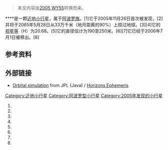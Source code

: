 > 本文内容由[2005 WY55](https://zh.wikipedia.org/wiki/2005_WY55)转换而来。


****是一颗[近地小行星](../Page/近地小行星.md "wikilink")，属于[阿波罗族](https://zh.wikipedia.org/wiki/阿波罗型小行星 "wikilink")。\[1\]它于2005年11月26日首次被发现，\[2\]并将于2065年5月28日从33万千米（地月距离的90%）上掠过地球。\[3\]\[4\]它的[视星等](https://zh.wikipedia.org/wiki/视星等#小行星 "wikilink")（H）为20.68。\[5\]它的直径估计为190至250米。\[6\]\[7\]它已经于2006年7月1日被移出。\[8\]

## 参考资料

## 外部链接

  - [Orbital simulation](http://ssd.jpl.nasa.gov/sbdb.cgi?sstr=2005%20WY55;orb=1) from JPL (Java) / [Horizons Ephemeris](http://ssd.jpl.nasa.gov/horizons.cgi?find_body=1&body_group=sb&sstr=2005%20WY55)

[Category:近地小行星](https://zh.wikipedia.org/wiki/Category:近地小行星 "wikilink") [Category:阿波罗型小行星](https://zh.wikipedia.org/wiki/Category:阿波罗型小行星 "wikilink") [Category:2005年发现的小行星](https://zh.wikipedia.org/wiki/Category:2005年发现的小行星 "wikilink")

1.
2.
3.
4.
5.
6.
7.
8.